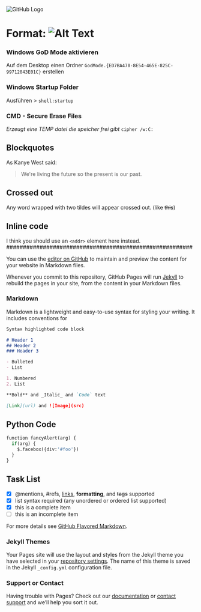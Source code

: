 ![GitHub Logo](https://ceeleet.files.wordpress.com/2021/03/windows_grass_bluescreen.jpg?resize=768,768&strip=info)
# Format: ![Alt Text](url)

### Windows GoD Mode aktivieren
Auf dem Desktop einen Ordner `GodMode.{ED7BA470-8E54-465E-825C-99712043E01C}` erstellen
 
### Windows Startup Folder
Ausführen > `shell:startup`
 
### CMD - Secure Erase Files
_Erzeugt eine TEMP datei die speicher frei gibt_
`cipher /w:C:`
 


## Blockquotes

As Kanye West said:

> We're living the future so
> the present is our past.

## Crossed out

Any word wrapped with two tildes will appear crossed out.
(like ~~this~~) 

## Inline code

I think you should use an
`<addr>` element here instead.
########################################################

You can use the [editor on GitHub](https://github.com/CeeLeeT/CeeLeeT.github.io/edit/main/README.md) 
to maintain and preview the content for your website in Markdown files.

Whenever you commit to this repository, GitHub Pages will run [Jekyll](https://jekyllrb.com/) 
to rebuild the pages in your site, from the content in your Markdown files.

### Markdown

Markdown is a lightweight and easy-to-use syntax for styling your writing. It includes conventions for

```markdown
Syntax highlighted code block

# Header 1
## Header 2
### Header 3

- Bulleted
- List

1. Numbered
2. List

**Bold** and _Italic_ and `Code` text

[Link](url) and ![Image](src)
```

## Python Code
```python
function fancyAlert(arg) {
  if(arg) {
    $.facebox({div:'#foo'})
  }
}
```

## Task List
- [x] @mentions, #refs, [links](), **formatting**, and <del>tags</del> supported
- [x] list syntax required (any unordered or ordered list supported)
- [x] this is a complete item
- [ ] this is an incomplete item

For more details see [GitHub Flavored Markdown](https://guides.github.com/features/mastering-markdown/).

### Jekyll Themes

Your Pages site will use the layout and styles from the Jekyll theme you have selected in your [repository settings](https://github.com/CeeLeeT/CeeLeeT.github.io/settings). The name of this theme is saved in the Jekyll `_config.yml` configuration file.

### Support or Contact

Having trouble with Pages? Check out our [documentation](https://docs.github.com/categories/github-pages-basics/) or [contact support](https://support.github.com/contact) and we’ll help you sort it out.
